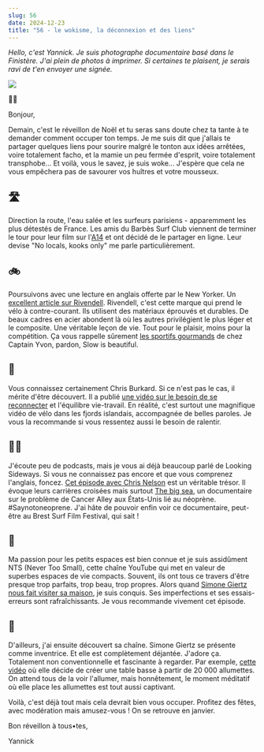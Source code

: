 ```yaml
---
slug: 56
date: 2024-12-23 
title: "56 - le wokisme, la déconnexion et des liens"
---
```


*Hello, c'est Yannick. Je suis photographe documentaire basé dans le Finistère. J'ai plein de photos à imprimer. Si certaines te plaisent, je serais ravi de t'en envoyer une signée.*

![](cover)

✌🏻

Bonjour,

Demain, c'est le réveillon de Noël et tu seras sans doute chez ta tante à te demander comment occuper ton temps. Je me suis dit que j'allais te partager quelques liens pour sourire malgré le tonton aux idées arrêtées, voire totalement facho, et la mamie un peu fermée d'esprit, voire totalement transphobe... Et voilà, vous le savez, je suis woke... J'espère que cela ne vous empêchera pas de savourer vos huîtres et votre mousseux.

## 🛣️

Direction la route, l'eau salée et les surfeurs parisiens - apparemment les plus détestés de France. Les amis du Barbès Surf Club viennent de terminer le tour pour leur film sur l'[A14](https://barbessurfclub.com/a14isout/) et ont décidé de le partager en ligne. Leur devise "No locals, kooks only" me parle particulièrement.

## 🚲

Poursuivons avec une lecture en anglais offerte par le New Yorker. Un [excellent article sur Rivendell](https://www.newyorker.com/magazine/2024/09/23/the-art-of-taking-it-slow). Rivendell, c'est cette marque qui prend le vélo à contre-courant. Ils utilisent des matériaux éprouvés et durables. De beaux cadres en acier abondent là où les autres privilégient le plus léger et le composite. Une véritable leçon de vie. Tout pour le plaisir, moins pour la compétition. Ça vous rappelle sûrement [les sportifs gourmands](https://slowisbeautiful.substack.com/p/sportifs-gourmands) de chez Captain Yvon, pardon, Slow is beautiful.

## 🌄

Vous connaissez certainement Chris Burkard. Si ce n'est pas le cas, il mérite d'être découvert. Il a publié [une vidéo sur le besoin de se reconnecter](https://www.youtube.com/watch?v=w-Z86vZZO4g) et l'équilibre vie-travail. En réalité, c'est surtout une magnifique vidéo de vélo dans les fjords islandais, accompagnée de belles paroles. Je vous la recommande si vous ressentez aussi le besoin de ralentir.

## ✊🏻

J'écoute peu de podcasts, mais je vous ai déjà beaucoup parlé de Looking Sideways. Si vous ne connaissez pas encore et que vous comprenez l'anglais, foncez. [Cet épisode avec Chris Nelson](https://www.wearelookingsideways.com/p/episode-243-chris-nelson-marching) est un véritable trésor. Il évoque leurs carrières croisées mais surtout [The big sea](https://thebigsea.org), un documentaire sur le problème de Cancer Alley aux États-Unis lié au néoprène. #Saynotoneoprene. J'ai hâte de pouvoir enfin voir ce documentaire, peut-être au Brest Surf Film Festival, qui sait !

## 🏡

Ma passion pour les petits espaces est bien connue et je suis assidûment NTS (Never Too Small), cette chaîne YouTube qui met en valeur de superbes espaces de vie compacts. Souvent, ils ont tous ce travers d'être presque trop parfaits, trop beau, trop propres. Alors quand [Simone Giertz nous fait visiter sa maison](https://www.youtube.com/watch?v=7vAiloW7phc), je suis conquis. Ses imperfections et ses essais-erreurs sont rafraîchissants. Je vous recommande vivement cet épisode.

## 🧯

D'ailleurs, j'ai ensuite découvert sa chaîne. Simone Giertz se présente comme inventrice. Et elle est complètement déjantée. J'adore ça. Totalement non conventionnelle et fascinante à regarder. Par exemple, [cette vidéo](https://www.youtube.com/watch?v=DCTNlh-3hKw) où elle décide de créer une table basse à partir de 20 000 allumettes. On attend tous de la voir l'allumer, mais honnêtement, le moment méditatif où elle place les allumettes est tout aussi captivant.

Voilà, c'est déjà tout mais cela devrait bien vous occuper. Profitez des fêtes, avec modération mais amusez-vous ! On se retrouve en janvier.

Bon réveillon à tous•tes,

Yannick
